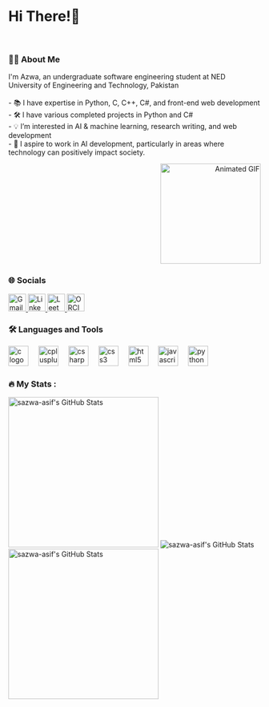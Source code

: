 <h1 align="left">Hi There!👋</h1>

<br clear="both">

<h3 align="left">👩‍💻 About Me</h3>

<p align="left">
  I'm Azwa, an undergraduate software engineering student at NED University of Engineering and Technology, Pakistan<br><br>
  - 📚 I have expertise in Python, C, C++, C#, and front-end web development<br>
  - 🛠 I have various completed projects in Python and C#<br>
  - 💡 I’m interested in AI & machine learning, research writing, and web development<br>
  - 🎯 I aspire to work in AI development, particularly in areas where technology can positively impact society.
</p>

<div align="right">
  <img src="https://user-images.githubusercontent.com/74038190/221352975-94759904-aa4c-4032-a8ab-b546efb9c478.gif" width="200" alt="Animated GIF">
</div>

<h3 align="left">🌐 Socials</h3>

<div align="left">
  <a href="mailto:syedaazwa@gmail.com">
    <img src="https://img.shields.io/static/v1?message=Gmail&logo=gmail&label=&color=D14836&logoColor=white&labelColor=&style=for-the-badge" height="35" alt="Gmail logo" />
  </a>
  <a href="https://www.linkedin.com/in/syeda-azwa-asif?lipi=urn%3Ali%3Apage%3Ad_flagship3_profile_view_base_contact_details%3B2XC6NZynSoK5URNtirIRsg%3D%3D">
    <img src="https://img.shields.io/static/v1?message=LinkedIn&logo=linkedin&label=&color=0077B5&logoColor=white&labelColor=&style=for-the-badge" height="35" alt="LinkedIn logo" />
  </a>
  <a href="https://leetcode.com/u/Syeda_Azwa_Asif/">
    <img src="https://img.shields.io/static/v1?message=LeetCode&logo=leetcode&label=&color=F8C300&logoColor=white&labelColor=&style=for-the-badge" height="35" alt="LeetCode logo" />
  </a>
  <a href="https://orcid.org/0009-0008-7103-3279">
    <img src="https://img.shields.io/badge/ORCID-A6CE39?style=for-the-badge&logo=orcid&logoColor=white" height="35" alt="ORCID logo" />
  </a>
</div>

<h3 align="left">🛠 Languages and Tools</h3>

<div align="left">
  <img src="https://cdn.jsdelivr.net/gh/devicons/devicon/icons/c/c-original.svg" height="40" alt="c logo"  />
  <img width="12" />
  <img src="https://cdn.jsdelivr.net/gh/devicons/devicon/icons/cplusplus/cplusplus-original.svg" height="40" alt="cplusplus logo"  />
  <img width="12" />
  <img src="https://cdn.jsdelivr.net/gh/devicons/devicon/icons/csharp/csharp-original.svg" height="40" alt="csharp logo"  />
  <img width="12" />
  <img src="https://cdn.jsdelivr.net/gh/devicons/devicon/icons/css3/css3-original.svg" height="40" alt="css3 logo"  />
  <img width="12" />
  <img src="https://cdn.jsdelivr.net/gh/devicons/devicon/icons/html5/html5-original.svg" height="40" alt="html5 logo"  />
  <img width="12" />
  <img src="https://cdn.jsdelivr.net/gh/devicons/devicon/icons/javascript/javascript-original.svg" height="40" alt="javascript logo"  />
  <img width="12" />
  <img src="https://cdn.jsdelivr.net/gh/devicons/devicon/icons/python/python-original.svg" height="40" alt="python logo"  />
</div>

<h3 align="left">🔥 My Stats :</h3>

<div align="left">
  <img src="https://github-readme-streak-stats.herokuapp.com/?user=sazwa-asif&theme=radical&hide_border=true" alt="sazwa-asif's GitHub Stats" width="300"/>
 
  <img src="https://github-readme-stats.vercel.app/api/top-langs/?username=sazwa-asif&theme=default&show_icons=true&hide_border=true&layout=compact" alt="sazwa-asif's GitHub Stats" />
   <img src="https://github-readme-stats.vercel.app/api?username=sazwa-asif&theme=radical&show_icons=true&hide_border=true&count_private=true" alt="sazwa-asif's GitHub Stats" width="300"/>
</div>





